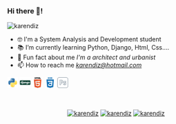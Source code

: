 ### Hi there 👋!
<p align="left"> <img src="https://komarev.com/ghpvc/?username=karendiz" alt="karendiz" /> </p>

- 🤓 I'm a System Analysis and Development student
- 📚 I’m currently learning Python, Django, Html, Css....
- 💁 Fun fact about me *I'm a architect and urbanist*
- 📫 How to reach me *karendiz@hotmail.com*
<p align="left">
<img src="https://raw.githubusercontent.com/devicons/devicon/master/icons/python/python-original.svg" alt="python" width="25" height="25"/>  
<img src="https://raw.githubusercontent.com/devicons/devicon/master/icons/django/django-original.svg" alt="django" width="25" height="25"/>
<img src="https://raw.githubusercontent.com/devicons/devicon/master/icons/html5/html5-original-wordmark.svg" alt="html5"  width="25" height="25"/>
<img src="https://raw.githubusercontent.com/devicons/devicon/master/icons/css3/css3-plain-wordmark.svg" alt="css3"  width="25" height="25"/>
<img src="https://raw.githubusercontent.com/devicons/devicon/master/icons/photoshop/photoshop-line.svg" alt="photoshop"  width="25" height="25"/>
</p>
<br>
<p align="center">
<a href="https://linkedin.com/in/karen-christina-diz" target="blank"><img align="center" src="https://cdn.jsdelivr.net/npm/simple-icons@3.0.1/icons/linkedin.svg" alt="karendiz" height="15" width="15"/></a>
<a href="https://fb.com/karen.diz" target="blank"><img align="center" src="https://cdn.jsdelivr.net/npm/simple-icons@3.0.1/icons/facebook.svg" alt="karendiz" height="15" width="15" /></a>
<a href="https://instagram.com/karendiz" target="blank"><img align="center" src="https://cdn.jsdelivr.net/npm/simple-icons@3.0.1/icons/instagram.svg" alt="karendiz" height="15" width="15"</a>
</p>

